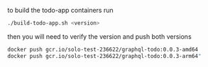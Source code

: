 to build the todo-app containers run
```bash
./build-todo-app.sh <version>
```
then you will need to verify the version and push both versions
```bash
docker push gcr.io/solo-test-236622/graphql-todo:0.0.3-amd64
docker push gcr.io/solo-test-236622/graphql-todo:0.0.3-arm64"
```